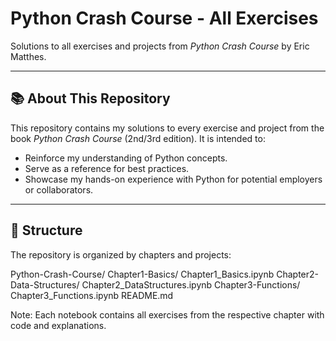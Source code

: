 # Python Crash Course - All Exercises

Solutions to all exercises and projects from *Python Crash Course* by Eric Matthes.

---

## 📚 About This Repository

This repository contains my solutions to every exercise and project from the book *Python Crash Course* (2nd/3rd edition). It is intended to:

- Reinforce my understanding of Python concepts.
- Serve as a reference for best practices.
- Showcase my hands-on experience with Python for potential employers or collaborators.

---

## 📝 Structure

The repository is organized by chapters and projects:

Python-Crash-Course/
Chapter1-Basics/
Chapter1_Basics.ipynb
Chapter2-Data-Structures/
Chapter2_DataStructures.ipynb
Chapter3-Functions/
Chapter3_Functions.ipynb
README.md


Note: Each notebook contains all exercises from the respective chapter with code and explanations.
